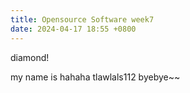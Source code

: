 ```yaml
---
title: Opensource Software week7
date: 2024-04-17 18:55 +0800
---
```


diamond!

my name is hahaha
tlawlals112 byebye~~
